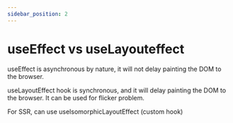 ```yaml
---
sidebar_position: 2
---
```


# useEffect vs useLayouteffect


useEffect is asynchronous by nature, it will not delay painting the DOM to the browser.

useLayoutEffect hook is synchronous, and it will delay painting the DOM to the browser. It can be used for flicker problem.

For SSR, can use useIsomorphicLayoutEffect (custom hook)
